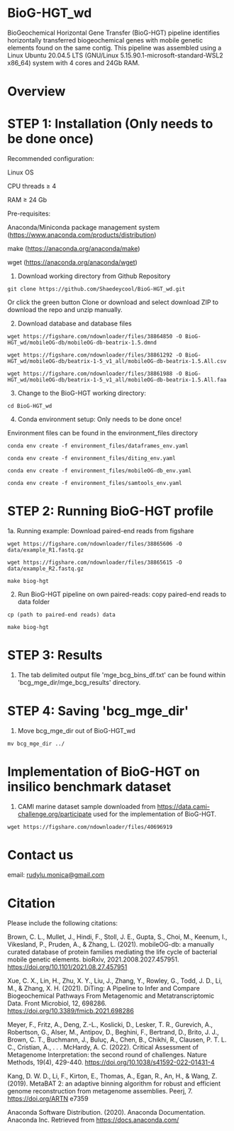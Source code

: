 # BioG-HGT_wd
BioGeochemical Horizontal Gene Transfer (BioG-HGT) pipeline identifies horizontally transferred biogeochemical genes with mobile genetic elements found on the same contig. This pipeline was assembled using a Linux Ubuntu 20.04.5 LTS (GNU/Linux 5.15.90.1-microsoft-standard-WSL2 x86_64) system with 4 cores and 24Gb RAM.

# Overview


# STEP 1: Installation (Only needs to be done once)
Recommended configuration:

Linux OS

CPU threads ≥ 4

RAM ≥ 24 Gb

Pre-requisites:

Anaconda/Miniconda package management system (https://www.anaconda.com/products/distribution)

make (https://anaconda.org/anaconda/make)

wget (https://anaconda.org/anaconda/wget)

1. Download working directory from Github Repository

```
git clone https://github.com/Shaedeycool/BioG-HGT_wd.git 
```

Or click the green button Clone or download and select download ZIP to download the repo and unzip manually.

2. Download database and database files

```
wget https://figshare.com/ndownloader/files/38864850 -O BioG-HGT_wd/mobileOG-db/mobileOG-db-beatrix-1.5.dmnd

wget https://figshare.com/ndownloader/files/38861292 -O BioG-HGT_wd/mobileOG-db/beatrix-1-5_v1_all/mobileOG-db-beatrix-1.5.All.csv

wget https://figshare.com/ndownloader/files/38861988 -O BioG-HGT_wd/mobileOG-db/beatrix-1-5_v1_all/mobileOG-db-beatrix-1.5.All.faa
```

3. Change to the BioG-HGT working directory:

```
cd BioG-HGT_wd
```

4. Conda environment setup: Only needs to be done once!

Environment files can be found in the environment_files directory
```
conda env create -f environment_files/dataframes_env.yaml

conda env create -f environment_files/diting_env.yaml

conda env create -f environment_files/mobileOG-db_env.yaml

conda env create -f environment_files/samtools_env.yaml
```

# STEP 2: Running BioG-HGT profile 

1a. Running example: Download paired-end reads from figshare

```
wget https://figshare.com/ndownloader/files/38865606 -O data/example_R1.fastq.gz

wget https://figshare.com/ndownloader/files/38865615 -O data/example_R2.fastq.gz

make biog-hgt
```

2. Run BioG-HGT pipeline on own paired-reads: copy paired-end reads to data folder

```
cp (path to paired-end reads) data

make biog-hgt
```

# STEP 3: Results

1. The tab delimited output file 'mge_bcg_bins_df.txt' can be found within 'bcg_mge_dir/mge_bcg_results' directory.

# STEP 4: Saving 'bcg_mge_dir'

1. Move bcg_mge_dir out of BioG-HGT_wd

```
mv bcg_mge_dir ../
```

# Implementation of BioG-HGT on insilico benchmark dataset

1. CAMI marine dataset sample downloaded from https://data.cami-challenge.org/participate used for the implementation of BioG-HGT.  
```
wget https://figshare.com/ndownloader/files/40696919
```

# Contact us

email: rudylu.monica@gmail.com

# Citation
Please include the following citations:

Brown, C. L., Mullet, J., Hindi, F., Stoll, J. E., Gupta, S., Choi, M., Keenum, I., Vikesland, P., Pruden, A., & Zhang, L. (2021). mobileOG-db: a manually curated database of protein families mediating the life cycle of bacterial mobile genetic elements. bioRxiv, 2021.2008.2027.457951. https://doi.org/10.1101/2021.08.27.457951

Xue, C. X., Lin, H., Zhu, X. Y., Liu, J., Zhang, Y., Rowley, G., Todd, J. D., Li, M., & Zhang, X. H. (2021). DiTing: A Pipeline to Infer and Compare Biogeochemical Pathways From Metagenomic and Metatranscriptomic Data. Front Microbiol, 12, 698286. https://doi.org/10.3389/fmicb.2021.698286

Meyer, F., Fritz, A., Deng, Z.-L., Koslicki, D., Lesker, T. R., Gurevich, A., Robertson, G., Alser, M., Antipov, D., Beghini, F., Bertrand, D., Brito, J. J., Brown, C. T., Buchmann, J., Buluç, A., Chen, B., Chikhi, R., Clausen, P. T. L. C., Cristian, A., . . . McHardy, A. C. (2022). Critical Assessment of Metagenome Interpretation: the second round of challenges. Nature Methods, 19(4), 429-440. https://doi.org/10.1038/s41592-022-01431-4

Kang, D. W. D., Li, F., Kirton, E., Thomas, A., Egan, R., An, H., & Wang, Z. (2019). MetaBAT 2: an adaptive binning algorithm for robust and efficient genome reconstruction from metagenome assemblies. Peerj, 7. https://doi.org/ARTN e7359

Anaconda Software Distribution. (2020). Anaconda Documentation. Anaconda Inc. Retrieved from https://docs.anaconda.com/
